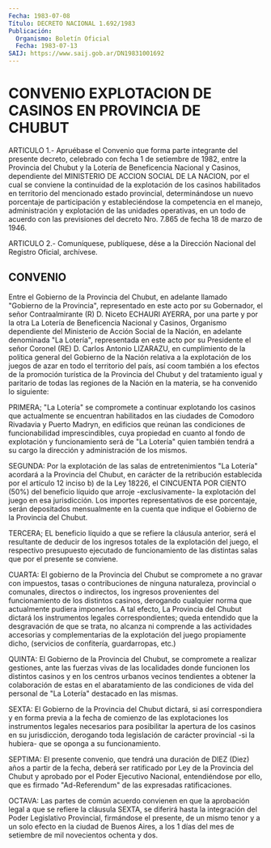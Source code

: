 ```yaml
---
Fecha: 1983-07-08
Título: DECRETO NACIONAL 1.692/1983
Publicación:
  Organismo: Boletín Oficial
  Fecha: 1983-07-13
SAIJ: https://www.saij.gob.ar/DN19831001692
---
```

# CONVENIO EXPLOTACION DE CASINOS EN PROVINCIA DE CHUBUT

<a id="1"></a>
ARTICULO  1.- Apruébase el Convenio que forma parte integrante del presente decreto,  celebrado  con fecha 1 de setiembre de 1982, entre  la  Provincia  del  Chubut  y  la  Lotería  de  Beneficencia Nacional y Casinos, dependiente del MINISTERIO  DE ACCION SOCIAL DE LA NACION, por el cual se conviene la continuidad de la explotación    de  los  casinos  habilitados  en  territorio    del mencionado estado  provincial,  determinándose  un nuevo porcentaje de  participación y estableciéndose la competencia  en  el  manejo, administración  y  explotación  de  las  unidades operativas, en un todo  de  acuerdo  con las previsiones del decreto  Nro.  7.865  de fecha 18 de marzo de 1946.

<a id="2"></a>
ARTICULO  2.- Comuníquese, publíquese, dése a la Dirección Nacional del Registro Oficial, archívese.

## CONVENIO

<a id="1"></a>
Entre  el  Gobierno de la Provincia del Chubut, en adelante llamado "Gobierno de  la  Provincia",  representado  en  este  acto  por su Gobernador,  el señor Contraalmirante (R) D. Niceto ECHAURI AYERRA, por una parte  y  por la otra La Lotería de Beneficencia Nacional y Casinos, Organismo  dependiente  del Ministerio de Acción Social de la Nación, en adelante denominada  "La  Lotería",  representada  en este  acto  por  su  Presidente  el  señor  Coronel  (RE) D. Carlos Antonio  LIZARAZU,  en  cumplimiento  de  la  política general  del Gobierno de la Nación relativa a la explotación  de  los  juegos de azar  en  todo  el  territorio  del  país,  así  coom también a los efectos de la promoción turística de la Provincia  del Chubut y del tratamiento igual y paritario de todas las regiones  de  la  Nación en la materia, se ha convenido lo siguiente:

PRIMERA;  "La  Lotería"  se  compromete  a continuar explotando los casinos que actualmente se encuentran habilitados  en  las ciudades de Comodoro Rivadavia y Puerto Madryn, en edificios que  reúnan las condiciones  de funcionabilidad imprescindibles, cuya propiedad  en cuanto  al fondo  de  explotación  y  funcionamiento  será  de  "La Lotería" quien también tendrá a su cargo la dirección y administración de los mismos.

SEGUNDA:  Por  la  explotación de las salas de entretenimientos "La Lotería" acordará a  la  Provincia  del  Chubut,  en carácter de la retribución  establecida  por el artículo 12 inciso b)  de  la  Ley 18226, el CINCUENTA POR CIENTO  (50%)  del  beneficio  líquido  que arroje -exclusivamente- la explotación del juego en esa jurisdicción.  Los  importes  representativos  de  ese  porcentaje, serán   depositados  mensualmente  en  la  cuenta  que  indique  el Gobierno de la Provincia del Chubut.

TERCERA;  EL  beneficio  líquido  a  que  se  refiere  la  cláusula anterior, será el resultante de deducir de los ingresos totales  de la  explotación  del  juego, el respectivo presupuesto ejecutado de funcionamiento  de las distintas  salas  que  por  el  presente  se conviene.

CUARTA: El gobierno  de  la Provincia del Chubut se compromete a no gravar con impuestos, tasas o contribuciones de ninguna naturaleza,  provincial o comunales,  directos  o  indirectos,  los ingresos provenientes  del funcionamiento de los distintos casinos, derogando cualquier norma  que  actualmente  pudiera  imponerlos. A tal  efecto,  La  Provincia  del  Chubut  dictará  los instrumentos legales  correspondientes;  queda entendido que la desgravación  de que se trata, no alcanza ni comprende  a las actividades accesorias y complementarias de la explotación del  juego  propiamente  dicho, (servicios de confitería, guardarropas, etc.)

QUINTA:  El  Gobierno  de la Provincia del Chubut, se compromete  a realizar gestiones, ante  las  fuerzas  vivas  de  las  localidades donde  funcionen  los  distintos  casinos  y en los centros urbanos vecinos  tendientes  a  obtener  la colaboración  de  estas  en  el abaratamiento  de  las condiciones de  vida  del  personal  de  "La Lotería" destacado en las mismas.

SEXTA: El Gobierno de  la  Provincia  del  Chubut  dictará,  si así correspondiera  y  en  forma  previa  a la fecha de comienzo de las explotaciones los instrumentos legales  necesarios para posibilitar la  apertura  de  los  casinos en su jurisdicción,  derogando  toda legislación de carácter  provincial -si la hubiera- que se oponga a su funcionamiento.

SEPTIMA: El presente convenio,  que  tendrá  una  duración  de DIEZ (Diez) años a partir de la fecha, deberá ser ratificado por Ley  de la   Provincia  del  Chubut  y  aprobado  por  el  Poder  Ejecutivo Nacional,  entendiéndose  por  ello, que es firmado "Ad-Referendum" de las expresadas ratificaciones.

OCTAVA: Las partes de común acuerdo  convienen en que la aprobación legal  a que se refiere la cláusula SEXTA,  se  diferirá  hasta  la integración    del  Poder  Legislativo  Provincial,  firmándose  el presente, de un  mismo  tenor  y  a  un solo efecto en la ciudad de Buenos  Aires, a los 1 días del mes de setiembre de mil novecientos ochenta y dos.